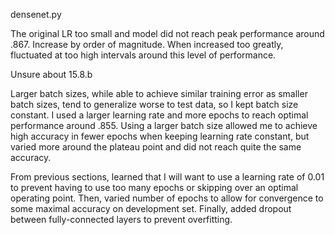 densenet.py

The original LR too small and model did not reach peak performance around .867. Increase by order of magnitude. When increased too greatly, fluctuated at too high intervals around this level of performance.

Unsure about 15.8.b

Larger batch sizes, while able to achieve similar training error as smaller batch sizes, tend to generalize worse to test data, so I kept batch size constant. I used a larger learning rate and more epochs to reach optimal performance around .855. Using a larger batch size allowed me to achieve high accuracy in fewer epochs when keeping learning rate constant, but varied more around the plateau point and did not reach quite the same accuracy.

From previous sections, learned that I will want to use a learning rate of 0.01 to prevent having to use too many epochs or skipping over an optimal operating point. Then, varied number of epochs to allow for convergence to some maximal accuracy on development set. Finally, added dropout between fully-connected layers to prevent overfitting.